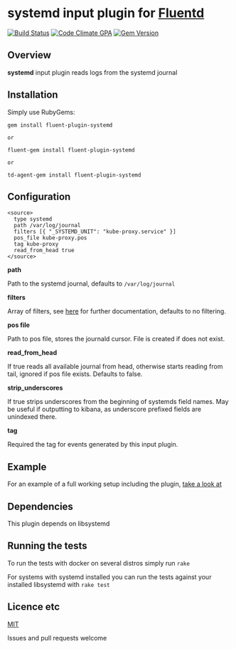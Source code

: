 # systemd input plugin for [Fluentd](http://github.com/fluent/fluentd)

[![Build Status](https://travis-ci.org/reevoo/fluent-plugin-systemd.svg?branch=master)](https://travis-ci.org/reevoo/fluent-plugin-systemd) [![Code Climate GPA](https://codeclimate.com/github/reevoo/fluent-plugin-systemd/badges/gpa.svg)](https://codeclimate.com/github/reevoo/fluent-plugin-systemd) [![Gem Version](https://badge.fury.io/rb/fluent-plugin-systemd.svg)](https://rubygems.org/gems/fluent-plugin-systemd)

## Overview

**systemd** input plugin reads logs from the systemd journal

## Installation

Simply use RubyGems:

    gem install fluent-plugin-systemd

    or

    fluent-gem install fluent-plugin-systemd

    or

    td-agent-gem install fluent-plugin-systemd

## Configuration

    <source>
      type systemd
      path /var/log/journal
      filters [{ "_SYSTEMD_UNIT": "kube-proxy.service" }]
      pos_file kube-proxy.pos
      tag kube-proxy
      read_from_head true
    </source>

**path**

Path to the systemd journal, defaults to `/var/log/journal`

**filters**

Array of filters, see [here](http://www.rubydoc.info/gems/systemd-journal/Systemd%2FJournal%2FFilterable%3Afilter) for further
documentation, defaults to no filtering.

**pos file**

Path to pos file, stores the journald cursor. File is created if does not exist.

**read_from_head**

If true reads all available journal from head, otherwise starts reading from tail,
 ignored if pos file exists. Defaults to false.

**strip_underscores**

If true strips underscores from the beginning of systemds field names.
May be useful if outputting to kibana, as underscore prefixed fields are unindexed there.

**tag**

Required the tag for events generated by this input plugin.

## Example

For an example of a full working setup including the plugin, [take a look at](https://github.com/assemblyline/fluentd)

## Dependencies

This plugin depends on libsystemd

## Running the tests

To run the tests with docker on several distros simply run `rake`

For systems with systemd installed you can run the tests against your installed libsystemd with `rake test`

## Licence etc

[MIT](LICENCE)

Issues and pull requests welcome
